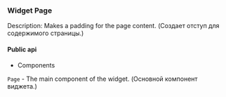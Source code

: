 ### Widget Page

Description: Makes a padding for the page content. (Создает отступ для содержимого страницы.)

#### Public api

- Components

`Page` - The main component of the widget. (Основной компонент виджета.)
